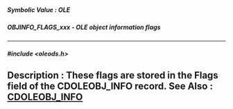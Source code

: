 ##### Symbolic Value : OLE
##### OBJINFO_FLAGS_xxx - OLE object information flags
---
##### #include <oleods.h>
**Description :**
These flags are stored in the Flags field of the CDOLEOBJ_INFO record.
**See Also :**
[CDOLEOBJ_INFO](D:/md_files/CDOLEOBJ_INFO.md)
---

